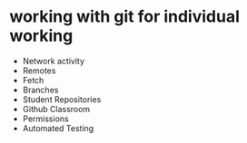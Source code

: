 # working with git for individual working

* Network activity
* Remotes
* Fetch
* Branches
* Student Repositories
* Github Classroom
* Permissions
* Automated Testing

